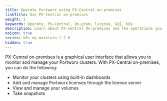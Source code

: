 ```yaml
---
title: Operate Portworx using PX-Central on-premises
linkTitle: Use PX-Central on-premises
weight: 1
keywords: Operate, PX-Central, On-prem, license, GUI, k8s
description: Learn about PX-Central On-premises and the operations you can perform with it
noicon: true
series: k8s-op-maintain-1-2-0
hidden: true
---
```


PX-Central on-premises is a graphical user interface that allows you to monitor and manage your Portworx clusters. With PX-Central on-premises, you can do the following:

* Monitor your clusters using built-in dashboards
* Add and manage Portworx licenses through the license server
* View and manage your volumes
* Take snapshots

